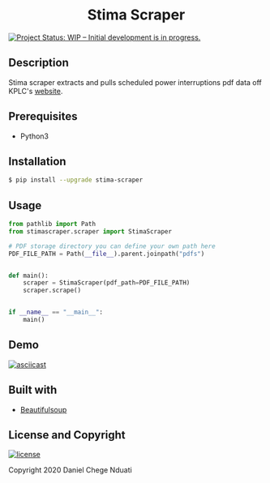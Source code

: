<h1 align="center"><b>Stima Scraper</b></h1>

[![Project Status: WIP – Initial development is in progress.](https://www.repostatus.org/badges/latest/wip.svg)](https://github.com/DanNduati/Jokes_api)

## <b>Description</b>


Stima scraper extracts and pulls scheduled power interruptions pdf data off KPLC's [website](https://kplc.co.ke/category/view/50/planned-power-interruptions).

## <b>Prerequisites</b>
- Python3

## <b>Installation</b>
```bash
$ pip install --upgrade stima-scraper
```

## <b>Usage</b>
```python
from pathlib import Path
from stimascraper.scraper import StimaScraper

# PDF storage directory you can define your own path here
PDF_FILE_PATH = Path(__file__).parent.joinpath("pdfs")


def main():
    scraper = StimaScraper(pdf_path=PDF_FILE_PATH)
    scraper.scrape()


if __name__ == "__main__":
    main()


```
## <b>Demo</b>
[![asciicast](https://asciinema.org/a/Wvq14B2GsrknPqCLUaRIvLS1F.svg)](https://asciinema.org/a/Wvq14B2GsrknPqCLUaRIvLS1F)

## <b>Built with</b>
- [Beautifulsoup](https://beautiful-soup-4.readthedocs.io/en/latest/)


## <b>License and Copyright</b>
[![license](https://img.shields.io/github/license/mashape/apistatus.svg?style=for-the-badge)](LICENSE)

Copyright 2020 Daniel Chege Nduati
